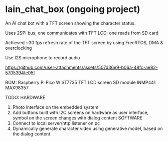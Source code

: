 # lain_chat_box (ongoing project)
An AI chat bot with a TFT screen showing the character status.

Uses 2SPI bus, one communicates with TFT LCD; one reads from SD card

Achieved ~30 fps refresh rate of the TFT screen by using FreeRTOS, DMA & overclocking

Use I2S microphone to record audio

https://github.com/user-attachments/assets/507d36e9-b06a-48fc-ae82-5705394fe05f

BOM:
Raspberry Pi Pico W
ST7735 TFT LCD screen
SD module
INMP441 
MAX98357

TODO:
HARDWARE
1. Photo interface on the embedded system
2. Add buttons built with I2C screens on hardware as user interface, symbol on the screen changes with dialog content
SOFTWARE
1. Connect to local server/http listener on pc
2. Dynamically generate character video using generative model, based on the dialog content
